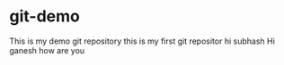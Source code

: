 # git-demo
This is my demo git repository
this is my first git repositor
hi subhash
Hi ganesh how are you
